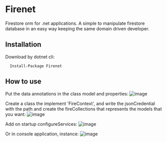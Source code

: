 # Firenet
Firestore orm for .net applications. A simple to manipulate firestore database in an easy way keeping the same domain driven developer.


## Installation
Download by dotnet cli:  

```   
  Install-Package Firenet  
```

## How to use

Put the data annotations in the class model and properties:
![image](https://user-images.githubusercontent.com/30809620/120727373-bda61b00-c4b0-11eb-8586-37573b936c20.png)   

Create a class the implement 'FireContext', and write the jsonCredential with the path and create the fireCollections that represents the models that you want:
![image](https://user-images.githubusercontent.com/30809620/120727771-c519f400-c4b1-11eb-9685-58c2743cbdbc.png)   

Add on startup configureServices:
![image](https://user-images.githubusercontent.com/30809620/120727866-feeafa80-c4b1-11eb-8e81-b4feab63224f.png)   

Or in console application, instance:
![image](https://user-images.githubusercontent.com/30809620/120727951-33f74d00-c4b2-11eb-840e-c560ebcf68b2.png)   
